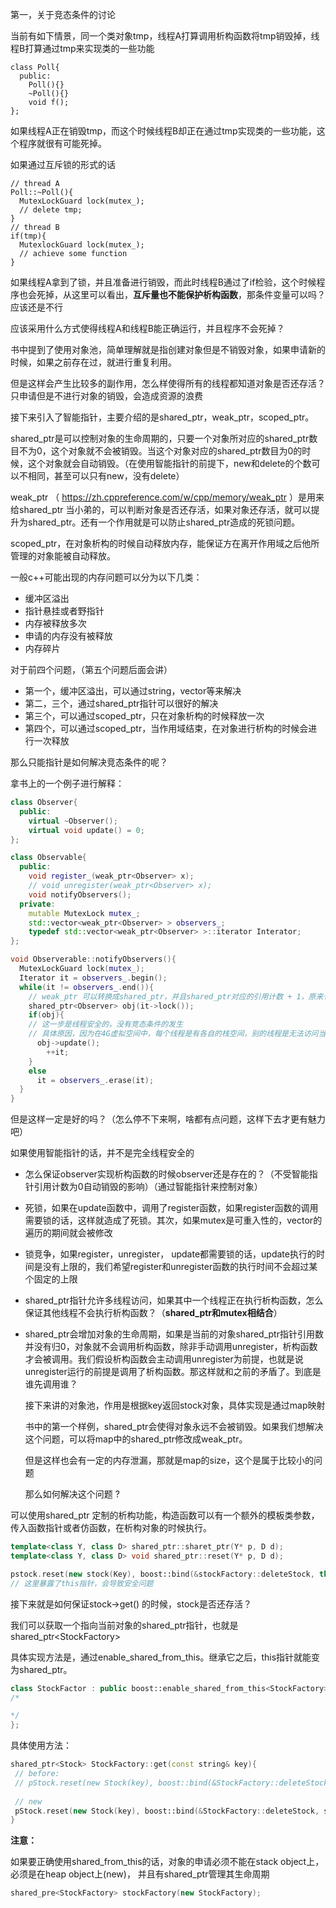 第一，关于竞态条件的讨论

当前有如下情景，同一个类对象tmp，线程A打算调用析构函数将tmp销毁掉，线程B打算通过tmp来实现类的一些功能

```
class Poll{
  public:
    Poll(){}
    ~Poll(){}
    void f();
};
```

如果线程A正在销毁tmp，而这个时候线程B却正在通过tmp实现类的一些功能，这个程序就很有可能死掉。

如果通过互斥锁的形式的话

```
// thread A
Poll::~Poll(){
  MutexLockGuard lock(mutex_);
  // delete tmp;
}
// thread B
if(tmp){
  MutexlockGuard lock(mutex_);
  // achieve some function
}
```

如果线程A拿到了锁，并且准备进行销毁，而此时线程B通过了if检验，这个时候程序也会死掉，从这里可以看出，**互斥量也不能保护析构函数**，那条件变量可以吗？应该还是不行

应该采用什么方式使得线程A和线程B能正确运行，并且程序不会死掉？

书中提到了使用对象池，简单理解就是指创建对象但是不销毁对象，如果申请新的时候，如果之前存在过，就进行重复利用。

但是这样会产生比较多的副作用，怎么样使得所有的线程都知道对象是否还存活？只申请但是不进行对象的销毁，会造成资源的浪费

接下来引入了智能指针，主要介绍的是shared_ptr，weak_ptr，scoped_ptr。

shared_ptr是可以控制对象的生命周期的，只要一个对象所对应的shared_ptr数目不为0，这个对象就不会被销毁。当这个对象对应的shared_ptr数目为0的时候，这个对象就会自动销毁。（在使用智能指针的前提下，new和delete的个数可以不相同，甚至可以只有new，没有delete）

weak_ptr （ https://zh.cppreference.com/w/cpp/memory/weak_ptr ）是用来给shared_ptr 当小弟的，可以判断对象是否还存活，如果对象还存活，就可以提升为shared_ptr。还有一个作用就是可以防止shared_ptr造成的死锁问题。

scoped_ptr，在对象析构的时候自动释放内存，能保证方在离开作用域之后他所管理的对象能被自动释放。

一般c++可能出现的内存问题可以分为以下几类：

- 缓冲区溢出
- 指针悬挂或者野指针
- 内存被释放多次
- 申请的内存没有被释放
- 内存碎片

对于前四个问题，（第五个问题后面会讲）

- 第一个，缓冲区溢出，可以通过string，vector等来解决
- 第二，三个，通过shared_ptr指针可以很好的解决
- 第三个，可以通过scoped_ptr，只在对象析构的时候释放一次
- 第四个，可以通过scoped_ptr，当作用域结束，在对象进行析构的时候会进行一次释放

 那么只能指针是如何解决竞态条件的呢？

拿书上的一个例子进行解释：

```c++
class Observer{
  public:
    virtual ~Observer();
    virtual void update() = 0;
};

class Observable{
  public:
    void register_(weak_ptr<Observer> x);
    // void unregister(weak_ptr<Observer> x);
    void notifyObservers();
  private:
    mutable MutexLock mutex_;
    std::vector<weak_ptr<Observer> > observers_;
    typedef std::vector<weak_ptr<Observer> >::iterator Interator;
};

void Observerable::notifyObservers(){
  MutexLockGuard lock(mutex_);
  Iterator it = observers_.begin();
  while(it != observers_.end()){
    // weak_ptr 可以转换成shared_ptr，并且shared_ptr对应的引用计数 + 1，原来也存在，现在又加了一个，所以现在的引用计数值几乎总是大于等于2
    shared_ptr<Observer> obj(it->lock());
    if(obj){
    // 这一步是线程安全的，没有竞态条件的发生
    // 具体原因，因为在4G虚拟空间中，每个线程是有各自的栈空间，别的线程是无法访问当前线程的栈空间的，再加上shared_ptr相当于直接一根线绑定了这个对象，无论其他线程怎么搞，我只要这里一直绑着就可以了，别人也不可以解绑
      obj->update();
        ++it;
    }
    else 
      it = observers_.erase(it);   
  }
}
```



但是这样一定是好的吗？（怎么停不下来啊，啥都有点问题，这样下去才更有魅力吧）

  如果使用智能指针的话，并不是完全线程安全的

* 怎么保证observer实现析构函数的时候observer还是存在的？（不受智能指针引用计数为0自动销毁的影响）（通过智能指针来控制对象）
* 死锁，如果在update函数中，调用了register函数，如果register函数的调用需要锁的话，这样就造成了死锁。其次，如果mutex是可重入性的，vector的遍历的期间就会被修改
* 锁竞争，如果register，unregister， update都需要锁的话，update执行的时间是没有上限的，我们希望register和unregister函数的执行时间不会超过某个固定的上限
* shared_ptr指针允许多线程访问，如果其中一个线程正在执行析构函数，怎么保证其他线程不会执行析构函数？（**shared_ptr和mutex相结合**）
* shared_ptr会增加对象的生命周期，如果是当前的对象shared_ptr指针引用数并没有归0，对象就不会调用析构函数，除非手动调用unregister，析构函数才会被调用。我们假设析构函数会主动调用unregister为前提，也就是说unregister运行的前提是调用了析构函数。那这样就和之前的矛盾了。到底是谁先调用谁？



  接下来讲的对象池，作用是根据key返回stock对象，具体实现是通过map映射

  书中的第一个样例，shared_ptr会使得对象永远不会被销毁。如果我们想解决这个问题，可以将map中的shared_ptr修改成weak_ptr。

  但是这样也会有一定的内存泄漏，那就是map的size，这个是属于比较小的问题

  那么如何解决这个问题 ? 

可以使用shared_ptr 定制的析构功能，构造函数可以有一个额外的模板类参数，传入函数指针或者仿函数，在析构对象的时候执行。

```c++
template<class Y, class D> shared_ptr::sharet_ptr(Y* p, D d);
template<class Y, class D> void shared_ptr::reset(Y* p, D d);

pstock.reset(new stock(Key), boost::bind(&stockFactory::deleteStock, this, _1));
// 这里暴露了this指针，会导致安全问题
```

 接下来就是如何保证stock->get() 的时候，stock是否还存活？

我们可以获取一个指向当前对象的shared_ptr指针，也就是 shared_ptr\<StockFactory>

具体实现方法是，通过enable_shared_from_this。继承它之后，this指针就能变为shared_ptr。

```c++
class StockFactor : public boost::enable_shared_from_this<StockFactory>, boost::noncopyable {
/*

*/
};
```

具体使用方法：

```c++
shared_ptr<Stock> StockFactory::get(const string& key){
 // before:
 // pStock.reset(new Stock(key), boost::bind(&StockFactory::deleteStock, this, _1));
 
 // new
 pStock.reset(new Stock(key), boost::bind(&StockFactory::deleteStock, shared_from_this(), _1));
}
```

**注意：**

  如果要正确使用shared_from_this的话，对象的申请必须不能在stack object上，必须是在heap object上(new)， 并且有shared_ptr管理其生命周期

```c++
shared_pre<StockFactory> stockFactory(new StockFactory);
```



  

